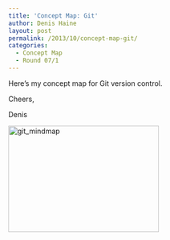 ```yaml
---
title: 'Concept Map: Git'
author: Denis Haine
layout: post
permalink: /2013/10/concept-map-git/
categories:
  - Concept Map
  - Round 07/1
---
```

Here&#8217;s my concept map for Git version control.

Cheers,

Denis

[<img class="alignnone size-medium wp-image-4800" alt="git_mindmap" src="http://teaching.software-carpentry.org/wp-content/uploads/2013/10/git_mindmap-300x212.png" width="300" height="212" />][1]

 [1]: http://teaching.software-carpentry.org/wp-content/uploads/2013/10/git_mindmap.png